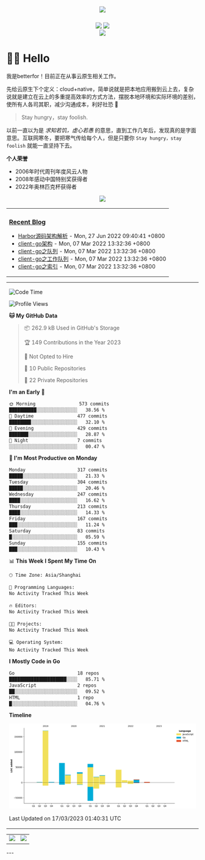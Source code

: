 <!-- 动态打字效果 -->

<h1 align="center">
  <a href="betterfor.github.io">
    <img src="https://readme-typing-svg.herokuapp.com?font=Fira+Code&size=17&pause=1000&center=true&width=500&lines=Make+clean+code+fast%2C+not+make+fast+code+clean" />
  </a>
</h1>

<!-- 个人资料徽章 -->
<div align="center">
  <a href="https://betterfor.github.io"><img src="https://img.shields.io/badge/github-github%E5%8D%9A%E5%AE%A2-green"></a>
  <!-- 访客统计 -->
  <img src="https://visitor-badge.glitch.me/badge?page_id=tioil&left_color=green&right_color=red">
</div>

<!-- 贪吃蛇贡献图 -->
<div align="center">
  <img src="https://cdn.jsdelivr.net/gh/betterfor/betterfor@main/contribution-snake/github-contribution-grid-snake.svg" />
</div>

# 🙋‍♂️ Hello

我是betterfor！目前正在从事云原生相关工作。

先给云原生下个定义：cloud+native，简单说就是把本地应用搬到云上去，复杂说就是建立在云上的多重提高效率的方式方法，摆脱本地环境和实际环境的差别，使所有人各司其职，减少沟通成本，利好社恐 🐶

> Stay hungry，stay foolish.

以前一直以为是 *求知若饥，虚心若愚* 的意思，直到工作几年后，发现真的是字面意思。互联网寒冬，要把寒气传给每个人，但是只要你 `Stay hungry，stay foolish` 就能一直坚持下去。

**个人荣誉**

- 2006年时代周刊年度风云人物
- 2008年感动中国特别奖获得者
- 2022年奥林匹克杯获得者

<!-- profile-3d-contrib -->
<div align="center"><img src="https://cdn.jsdelivr.net/gh/betterfor/betterfor@main/profile-3d-contrib/profile-season-animate.svg" /></div>

<!-- 博客动态 -->
<table align="center">
<tr>
<td valign="top">
  
### <a href="https://betterfor.github.io/" target="_blank">Recent Blog</a>
  
<!-- START_SECTION:blog -->
* <a href='https://blog.luxgreat.tk/2022/06/harbor%E6%BA%90%E7%A0%81%E6%9E%B6%E6%9E%84%E8%A7%A3%E6%9E%90/' target='_blank'>Harbor源码架构解析</a> - Mon, 27 Jun 2022 09:40:41 +0800
* <a href='https://blog.luxgreat.tk/2022/03/client-go/' target='_blank'>client-go架构</a> - Mon, 07 Mar 2022 13:32:36 +0800
* <a href='https://blog.luxgreat.tk/2022/03/03-deltafifo/' target='_blank'>client-go之队列</a> - Mon, 07 Mar 2022 13:32:36 +0800
* <a href='https://blog.luxgreat.tk/2022/03/02-workqueue/' target='_blank'>client-go之工作队列</a> - Mon, 07 Mar 2022 13:32:36 +0800
* <a href='https://blog.luxgreat.tk/2022/03/01-indexer/' target='_blank'>client-go之索引</a> - Mon, 07 Mar 2022 13:32:36 +0800
<!-- END_SECTION:blog -->
</td>  
 
</tr>    
</table>

<!-- wakatime统计 -->
<table algin="center">
<tr>
<td>
  
<!--START_SECTION:waka-->
![Code Time](http://img.shields.io/badge/Code%20Time-44%20hrs%2042%20mins-blue)

![Profile Views](http://img.shields.io/badge/Profile%20Views-1-blue)

**🐱 My GitHub Data** 

> 📦 262.9 kB Used in GitHub's Storage 
 > 
> 🏆 149 Contributions in the Year 2023
 > 
> 🚫 Not Opted to Hire
 > 
> 📜 10 Public Repositories 
 > 
> 🔑 22 Private Repositories 
 > 
**I'm an Early 🐤** 

```text
🌞 Morning                573 commits         ██████████░░░░░░░░░░░░░░░   38.56 % 
🌆 Daytime                477 commits         ████████░░░░░░░░░░░░░░░░░   32.10 % 
🌃 Evening                429 commits         ███████░░░░░░░░░░░░░░░░░░   28.87 % 
🌙 Night                  7 commits           ░░░░░░░░░░░░░░░░░░░░░░░░░   00.47 % 
```
📅 **I'm Most Productive on Monday** 

```text
Monday                   317 commits         █████░░░░░░░░░░░░░░░░░░░░   21.33 % 
Tuesday                  304 commits         █████░░░░░░░░░░░░░░░░░░░░   20.46 % 
Wednesday                247 commits         ████░░░░░░░░░░░░░░░░░░░░░   16.62 % 
Thursday                 213 commits         ████░░░░░░░░░░░░░░░░░░░░░   14.33 % 
Friday                   167 commits         ███░░░░░░░░░░░░░░░░░░░░░░   11.24 % 
Saturday                 83 commits          █░░░░░░░░░░░░░░░░░░░░░░░░   05.59 % 
Sunday                   155 commits         ███░░░░░░░░░░░░░░░░░░░░░░   10.43 % 
```


📊 **This Week I Spent My Time On** 

```text
🕑︎ Time Zone: Asia/Shanghai

💬 Programming Languages: 
No Activity Tracked This Week

🔥 Editors: 
No Activity Tracked This Week

🐱‍💻 Projects: 
No Activity Tracked This Week

💻 Operating System: 
No Activity Tracked This Week
```

**I Mostly Code in Go** 

```text
Go                       18 repos            █████████████████████░░░░   85.71 % 
JavaScript               2 repos             ██░░░░░░░░░░░░░░░░░░░░░░░   09.52 % 
HTML                     1 repo              █░░░░░░░░░░░░░░░░░░░░░░░░   04.76 % 
```



**Timeline**

![Lines of Code chart](https://raw.githubusercontent.com/betterfor/betterfor/main/assets/bar_graph.png)


 Last Updated on 17/03/2023 01:40:31 UTC
<!--END_SECTION:waka-->  
  
</td>  
</tr>  

<!-- Github Activity Graph -->  
<table>  
<tr>
  <td>
    <img src="https://wakatime.com/share/@b09b33c6-90b3-41ec-816d-f7ec19b0a0a6/44bdf4b2-83fe-44cf-b813-e2e569fbdb92.png" width="500" />
  </td>  

  <td>
    <img src="https://wakatime.com/share/@b09b33c6-90b3-41ec-816d-f7ec19b0a0a6/5b71be04-a4f0-405c-b5c9-af6ebde96a65.png" width="500" />
  </td>
</tr>  
</table>  
---
  
